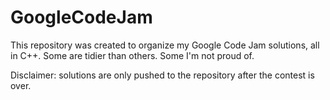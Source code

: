 # GoogleCodeJam
This repository was created to organize my Google Code Jam solutions, all in C++. Some are tidier than others. Some I'm not proud of.

Disclaimer: solutions are only pushed to the repository after the contest is over.
